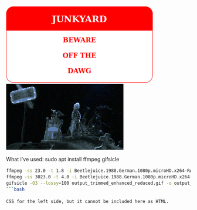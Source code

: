 ![](beware.png)
![](shitbuild.gif)

What i've used:
sudo apt install ffmpeg gifsicle

```bash
ffmpeg -ss 23.0 -t 1.8 -i Beetlejuice.1988.German.1080p.microHD.x264-RAIST.mkv -vf "palettegen=max_colors=16:reserve_transparent=0" palette.pn
ffmpeg -ss 3023.0 -t 4.0 -i Beetlejuice.1988.German.1080p.microHD.x264-RAIST.mkv -i palette.png -filter_complex "[0:v] fps=10,scale=320:-1 [new];[new][1:v] paletteuse" output_trimmed_enhanced_reduced.gif
gifsicle -O3 --lossy=100 output_trimmed_enhanced_reduced.gif -o output_gifsicle.gif
```bash

CSS for the left side, but it cannot be included here as HTML.
